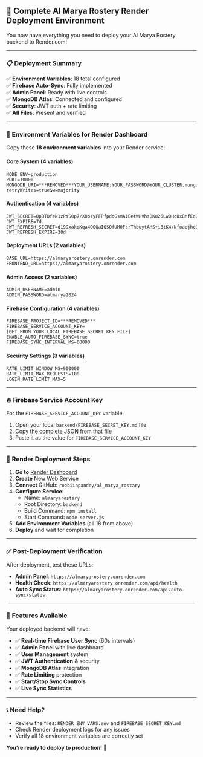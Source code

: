 ## 🚀 **Complete Al Marya Rostery Render Deployment Environment**

You now have everything you need to deploy your Al Marya Rostery backend to Render.com!

---

### 📋 **Deployment Summary**

✅ **Environment Variables**: 18 total configured  
✅ **Firebase Auto-Sync**: Fully implemented  
✅ **Admin Panel**: Ready with live controls  
✅ **MongoDB Atlas**: Connected and configured  
✅ **Security**: JWT auth + rate limiting  
✅ **All Files**: Present and verified  

---

### 🔧 **Environment Variables for Render Dashboard**

Copy these **18 environment variables** into your Render service:

#### **Core System (4 variables)**
```
NODE_ENV=production
PORT=10000
MONGODB_URI=***REMOVED***YOUR_USERNAME:YOUR_PASSWORD@YOUR_CLUSTER.mongodb.net/YOUR_DATABASE?retryWrites=true&w=majority
```

#### **Authentication (4 variables)**  
```
JWT_SECRET=QpBTDfeN1zPYS0p7/XUo+yFFPfpddGsmA1EetWHVhsBKu26LwQHcUxBnfEdBbPS+81cygpH6LLjGgSYjvRHpgw==
JWT_EXPIRE=7d
JWT_REFRESH_SECRET=d199xakqKqa4OGQaIQSQfUM0FsrThbuytAHS+iBtK4/Nfoaejhc9hrs25t5J8GPibig8+aU95/2BF11/xeNSmA==
JWT_REFRESH_EXPIRE=30d
```

#### **Deployment URLs (2 variables)**
```
BASE_URL=https://almaryarostery.onrender.com  
FRONTEND_URL=https://almaryarostery.onrender.com
```

#### **Admin Access (2 variables)**
```
ADMIN_USERNAME=admin
ADMIN_PASSWORD=almarya2024
```

#### **Firebase Configuration (4 variables)**
```
FIREBASE_PROJECT_ID=***REMOVED***
FIREBASE_SERVICE_ACCOUNT_KEY=[GET_FROM_YOUR_LOCAL_FIREBASE_SECRET_KEY_FILE]
ENABLE_AUTO_FIREBASE_SYNC=true
FIREBASE_SYNC_INTERVAL_MS=60000
```

#### **Security Settings (3 variables)**
```
RATE_LIMIT_WINDOW_MS=900000
RATE_LIMIT_MAX_REQUESTS=100
LOGIN_RATE_LIMIT_MAX=5
```

---

### 🔥 **Firebase Service Account Key**

For the `FIREBASE_SERVICE_ACCOUNT_KEY` variable:
1. Open your local `backend/FIREBASE_SECRET_KEY.md` file
2. Copy the complete JSON from that file 
3. Paste it as the value for `FIREBASE_SERVICE_ACCOUNT_KEY`

---

### 🚀 **Render Deployment Steps**

1. **Go to** [Render Dashboard](https://dashboard.render.com)
2. **Create** New Web Service
3. **Connect** GitHub: `roobiinpandey/al_marya_rostary`
4. **Configure Service**:
   - Name: `almaryarostery`
   - Root Directory: `backend`
   - Build Command: `npm install`
   - Start Command: `node server.js`
5. **Add Environment Variables** (all 18 from above)
6. **Deploy** and wait for completion

---

### ✅ **Post-Deployment Verification**

After deployment, test these URLs:
- **Admin Panel**: `https://almaryarostery.onrender.com`
- **Health Check**: `https://almaryarostery.onrender.com/api/health`
- **Auto Sync Status**: `https://almaryarostery.onrender.com/api/auto-sync/status`

---

### 🎉 **Features Available**

Your deployed backend will have:
- ✅ **Real-time Firebase User Sync** (60s intervals)
- ✅ **Admin Panel** with live dashboard
- ✅ **User Management** system
- ✅ **JWT Authentication** & security
- ✅ **MongoDB Atlas** integration  
- ✅ **Rate Limiting** protection
- ✅ **Start/Stop Sync Controls**
- ✅ **Live Sync Statistics**

---

### 📞 **Need Help?**

- Review the files: `RENDER_ENV_VARS.env` and `FIREBASE_SECRET_KEY.md`
- Check Render deployment logs for any issues
- Verify all 18 environment variables are correctly set

**You're ready to deploy to production! 🚀**
